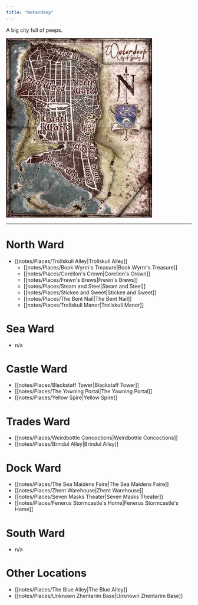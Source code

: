```yaml
---
title: "Waterdeep"
---
```

A big city full of peeps.

![image](notes/images/WaterdeepSample.png)

---
# North Ward
- [[notes/Places/Trollskull Alley|Trollskull Alley]]
	- [[notes/Places/Book Wyrm's Treasure|Book Wyrm's Treasure]]
	- [[notes/Places/Corellon's Crown|Corellon's Crown]]
	- [[notes/Places/Frewn's Brews|Frewn's Brews]]
	- [[notes/Places/Steam and Steel|Steam and Steel]]
	- [[notes/Places/Stickee and Sweet|Stickee and Sweet]]
	- [[notes/Places/The Bent Nail|The Bent Nail]]
	- [[notes/Places/Trollskull Manor|Trollskull Manor]]
# Sea Ward
- n/a
# Castle Ward
- [[notes/Places/Blackstaff Tower|Blackstaff Tower]]
- [[notes/Places/The Yawning Portal|The Yawning Portal]]
- [[notes/Places/Yellow Spire|Yellow Spire]]
# Trades Ward
- [[notes/Places/Weirdbottle Concoctions|Weirdbottle Concoctions]]
- [[notes/Places/Brindul Alley|Brindul Alley]]
# Dock Ward
- [[notes/Places/The Sea Maidens Faire|The Sea Maidens Faire]]
- [[notes/Places/Zhent Warehouse|Zhent Warehouse]]
- [[notes/Places/Seven Masks Theater|Seven Masks Theater]]
- [[notes/Places/Fenerus Stormcastle's Home|Fenerus Stormcastle's Home]]
# South Ward
- n/a
# Other Locations
- [[notes/Places/The Blue Alley|The Blue Alley]]
- [[notes/Places/Unknown Zhentarim Base|Unknown Zhentarim Base]] 